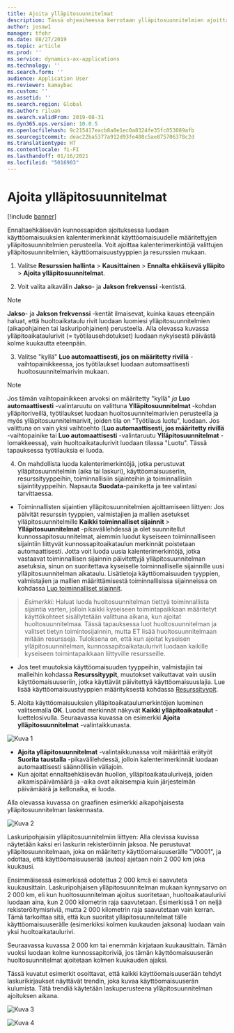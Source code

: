 ```yaml
---
title: Ajoita ylläpitosuunnitelmat
description: Tässä ohjeaiheessa kerrotaan ylläpitosuunnitelmien ajoittamisesta resurssien hallinnassa.
author: josaw1
manager: tfehr
ms.date: 08/27/2019
ms.topic: article
ms.prod: ''
ms.service: dynamics-ax-applications
ms.technology: ''
ms.search.form: ''
audience: Application User
ms.reviewer: kamaybac
ms.custom: ''
ms.assetid: ''
ms.search.region: Global
ms.author: riluan
ms.search.validFrom: 2019-08-31
ms.dyn365.ops.version: 10.0.5
ms.openlocfilehash: 9c215417eacb8a0e1ec0a8324fe35fc053089afb
ms.sourcegitcommit: deac22ba5377a912d93fe408c5ae875706378c2d
ms.translationtype: HT
ms.contentlocale: fi-FI
ms.lasthandoff: 01/16/2021
ms.locfileid: "5016903"
---
```

# <a name="schedule-maintenance-plans"></a>Ajoita ylläpitosuunnitelmat

[!include [banner](../../includes/banner.md)]

 

Ennaltaehkäisevän kunnossapidon ajoituksessa luodaan käyttöomaisuuksien kalenterimerkinnät käyttöomaisuudelle määritettyjen ylläpitosuunnitelmien perusteella. Voit ajoittaa kalenterimerkintöjä valittujen ylläpitosuunnitelmien, käyttöomaisuustyyppien ja resurssien mukaan.

1. Valitse **Resurssien hallinta** > **Kausittainen** > **Ennalta ehkäisevä ylläpito** > **Ajoita ylläpitosuunnitelmat**.

2. Voit valita aikavälin **Jakso**- ja **Jakson frekvenssi** -kentistä.

>[!NOTE]
>**Jakso**- ja **Jakson frekvenssi** -kentät ilmaisevat, kuinka kauas eteenpäin haluat, että huoltoaikataulu rivit luodaan luomiesi ylläpitosuunnitelmien (aikapohjainen tai laskuripohjainen) perusteella. Alla olevassa kuvassa ylläpitoaikataulurivit (= työtilausehdotukset) luodaan nykyisestä päivästä kolme kuukautta eteenpäin.

3. Valitse "kyllä" **Luo automaattisesti, jos on määritetty rivillä** -vaihtopainikkeessa, jos työtilaukset luodaan automaattisesti huoltosuunnitelmarivin mukaan.

>[!NOTE]
>Jos tämän vaihtopainikkeen arvoksi on määritetty "kyllä" *ja* **Luo automaattisesti** -valintaruutu on valittuna **Ylläpitosuunnitelmat** -kohdan ylläpitoriveillä, työtilaukset luodaan huoltosuunnitelmarivien perusteella ja myös ylläpitosuunnitelmarivit, joiden tila on "Työtilaus luotu", luodaan. Jos valittuna on vain yksi vaihtoehto (**Luo automaattisesti, jos määritetty rivillä** -vaihtopainike tai **Luo automaattisesti** -valintaruutu **Ylläpitosuunnitelmat** -lomakkeessa), vain huoltoaikataulurivit luodaan tilassa "Luotu". Tässä tapauksessa työtilauksia ei luoda.

4. On mahdollista luoda kalenterimerkintöjä, jotka perustuvat ylläpitosuunnitelmiin (aika tai laskuri), käyttöomaisuuseriin, resurssityyppeihin, toiminnallisiin sijainteihin ja toiminnallisiin sijaintityyppeihin. Napsauta **Suodata**-painiketta ja tee valintasi tarvittaessa.

- Toiminnallisten sijaintien ylläpitosuunnitelmien ajoittamiseen liittyen: Jos päivität resurssin tyyppien, valmistajien ja mallien asetukset ylläpitosuunnitelmille **Kaikki toiminnalliset sijainnit** >  **Ylläpitosuunnitelmat** -pikavälilehdessä ja olet suunnitellut kunnossapitosuunnitelmat, aiemmin luodut kyseiseen toiminnalliseen sijaintiin liittyvät kunnossapitoaikataulun merkinnät poistetaan automaattisesti. Jotta voit luoda uusia kalenterimerkintöjä, jotka vastaavat toiminnallisen sijainnin päivitettyjä ylläpitosuunnitelman asetuksia, sinun on suoritettava kyseiselle toiminnalliselle sijainnille uusi ylläpitosuunnitelman aikataulu. Lisätietoja käyttöomaisuuden tyyppien, valmistajien ja mallien määrittämisestä toiminnallisissa sijainneissa on kohdassa [Luo toiminnalliset sijainnit](../functional-locations/create-functional-locations.md).

>*Esimerkki:* Haluat luoda huoltosuunnitelman tiettyä toiminnallista sijaintia varten, jolloin kaikki kyseiseen toimintapaikkaan määritetyt käyttökohteet sisällytetään valittuna aikana, kun ajoitat huoltosuunnitelmaa. Tässä tapauksessa luot huoltosuunnitelman ja valitset tietyn toimintosijainnin, mutta ET lisää huoltosuunnitelmaan mitään resursseja. Tuloksena on, että kun ajoitat kyseisen ylläpitosuunnitelman, kunnossapitoaikataulurivit luodaan kaikille kyseiseen toimintapaikkaan liittyville resursseille.

- Jos teet muutoksia käyttöomaisuuden tyyppeihin, valmistajiin tai malleihin kohdassa **Resurssityypit**, muutokset vaikuttavat vain uusiin käyttöomaisuuseriin, jotka käyttävät päivitettyä käyttöomaisuuslajia. Lue lisää käyttöomaisuustyyppien määrityksestä kohdassa [Resurssityypit](../setup-for-objects/object-types.md).  

5. Aloita käyttöomaisuuksien ylläpitoaikataulumerkintöjen luominen valitsemalla **OK**. Luodut merkinnät näkyvät **Kaikki ylläpitoaikataulut** -luettelosivulla. Seuraavassa kuvassa on esimerkki **Ajoita ylläpitosuunnitelmat** -valintaikkunasta.

![Kuva 1](media/09-preventive-maintenance.png)

- **Ajoita ylläpitosuunnitelmat** -valintaikkunassa voit määrittää erätyöt **Suorita taustalla** -pikavälilehdessä, jolloin kalenterimerkinnät luodaan automaattisesti säännöllisin väliajoin.  
- Kun ajoitat ennaltaehkäisevän huollon, ylläpitoaikataulurivejä, joiden alkamispäivämäärä ja -aika ovat aikaisempia kuin järjestelmän päivämäärä ja kellonaika, ei luoda.  

Alla olevassa kuvassa on graafinen esimerkki aikapohjaisesta ylläpitosuunnitelman laskennasta.  

![Kuva 2](media/10-preventive-maintenance.jpg)

Laskuripohjaisiin ylläpitosuunnitelmiin liittyen: Alla olevissa kuvissa näytetään kaksi eri laskurin rekisteröinnin jaksoa. Ne perustuvat ylläpitosuunnitelmaan, joka on määritetty käyttöomaisuuserälle "V0001", ja odottaa, että käyttöomaisuuserää (autoa) ajetaan noin 2 000 km joka kuukausi.

Ensimmäisessä esimerkissä odotettua 2 000 km:ä ei saavuteta kuukausittain. Laskuripohjaisen ylläpitosuunnitelman mukaan kynnysarvo on 2 000 km, eli kun huoltosuunnitelman ajoitus suoritetaan, huoltoaikataulurivi luodaan aina, kun 2 000 kilometrin raja saavutetaan. Esimerkissä 1 on neljä rekisteröitymisriviä, mutta 2 000 kilometrin raja saavutetaan vain kerran. Tämä tarkoittaa sitä, että kun suoritat ylläpitosuunnitelmat tälle käyttöomaisuuserälle (esimerkiksi kolmen kuukauden jaksona) luodaan vain yksi huoltoaikataulurivi.

Seuraavassa kuvassa 2 000 km tai enemmän kirjataan kuukausittain. Tämän vuoksi luodaan kolme kunnossapitoriviä, jos tämän käyttöomaisuuserän huoltosuunnitelmat ajoitetaan kolmen kuukauden ajaksi. 

Tässä kuvatut esimerkit osoittavat, että kaikki käyttöomaisuuserään tehdyt laskurikirjaukset näyttävät trendin, joka kuvaa käyttöomaisuuserän kulumista. Tätä trendiä käytetään laskuperusteena ylläpitosuunnitelman ajoituksen aikana.

![Kuva 3](media/11-preventive-maintenance.png)

![Kuva 4](media/12-preventive-maintenance.png)

